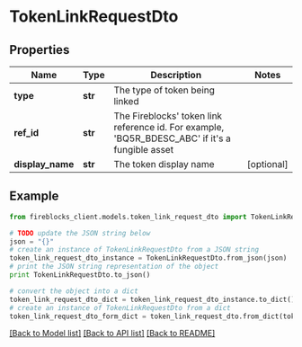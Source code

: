 # TokenLinkRequestDto


## Properties

Name | Type | Description | Notes
------------ | ------------- | ------------- | -------------
**type** | **str** | The type of token being linked | 
**ref_id** | **str** | The Fireblocks&#39; token link reference id. For example, &#39;BQ5R_BDESC_ABC&#39; if it&#39;s a fungible       asset | 
**display_name** | **str** | The token display name | [optional] 

## Example

```python
from fireblocks_client.models.token_link_request_dto import TokenLinkRequestDto

# TODO update the JSON string below
json = "{}"
# create an instance of TokenLinkRequestDto from a JSON string
token_link_request_dto_instance = TokenLinkRequestDto.from_json(json)
# print the JSON string representation of the object
print TokenLinkRequestDto.to_json()

# convert the object into a dict
token_link_request_dto_dict = token_link_request_dto_instance.to_dict()
# create an instance of TokenLinkRequestDto from a dict
token_link_request_dto_form_dict = token_link_request_dto.from_dict(token_link_request_dto_dict)
```
[[Back to Model list]](../README.md#documentation-for-models) [[Back to API list]](../README.md#documentation-for-api-endpoints) [[Back to README]](../README.md)


